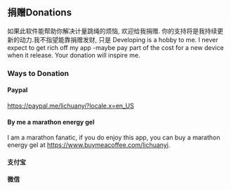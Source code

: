 ## 捐赠Donations
如果此软件能帮助你解决计量跳绳的烦恼, 欢迎给我捐赠. 你的支持将是我持续更新的动力.我不指望能靠捐赠发财, 只是
Developing is a hobby to me. I never expect to get rich off my app -maybe pay part of the cost for a new device when it release. Your donation will inspire me. 

### Ways to Donation
#### Paypal
https://paypal.me/lichuanyi?locale.x=en_US

#### By me a marathon energy gel
I am a marathon fanatic, if you do enjoy this app, you can buy a marathon energy gel at https://www.buymeacoffee.com/lichuanyi.

#### 支付宝


#### 微信
